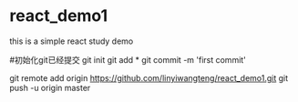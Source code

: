 # react_demo1
this is a simple react study demo

#初始化git已经提交
git init
git add *
git commit -m 'first commit'

git remote add origin https://github.com/linyiwangteng/react_demo1.git
git push -u origin master
